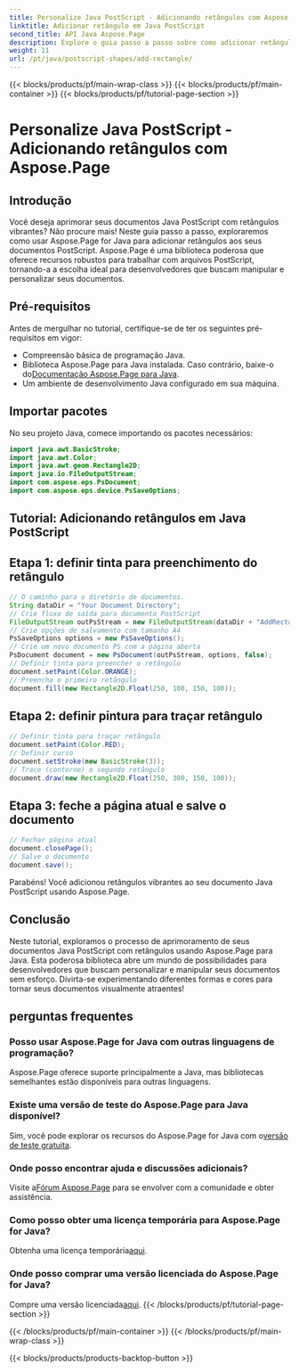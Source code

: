 ```yaml
---
title: Personalize Java PostScript - Adicionando retângulos com Aspose.Page
linktitle: Adicionar retângulo em Java PostScript
second_title: API Java Aspose.Page
description: Explore o guia passo a passo sobre como adicionar retângulos vibrantes a documentos Java PostScript usando Aspose.Page for Java. Melhore a personalização do seu documento sem esforço!
weight: 11
url: /pt/java/postscript-shapes/add-rectangle/
---
```


{{< blocks/products/pf/main-wrap-class >}}
{{< blocks/products/pf/main-container >}}
{{< blocks/products/pf/tutorial-page-section >}}

# Personalize Java PostScript - Adicionando retângulos com Aspose.Page

## Introdução
Você deseja aprimorar seus documentos Java PostScript com retângulos vibrantes? Não procure mais! Neste guia passo a passo, exploraremos como usar Aspose.Page for Java para adicionar retângulos aos seus documentos PostScript. Aspose.Page é uma biblioteca poderosa que oferece recursos robustos para trabalhar com arquivos PostScript, tornando-a a escolha ideal para desenvolvedores que buscam manipular e personalizar seus documentos.
## Pré-requisitos
Antes de mergulhar no tutorial, certifique-se de ter os seguintes pré-requisitos em vigor:
- Compreensão básica de programação Java.
-  Biblioteca Aspose.Page para Java instalada. Caso contrário, baixe-o do[Documentação Aspose.Page para Java](https://reference.aspose.com/page/java/).
- Um ambiente de desenvolvimento Java configurado em sua máquina.
## Importar pacotes
No seu projeto Java, comece importando os pacotes necessários:
```java
import java.awt.BasicStroke;
import java.awt.Color;
import java.awt.geom.Rectangle2D;
import java.io.FileOutputStream;
import com.aspose.eps.PsDocument;
import com.aspose.eps.device.PsSaveOptions;
```
## Tutorial: Adicionando retângulos em Java PostScript
## Etapa 1: definir tinta para preenchimento do retângulo
```java
// O caminho para o diretório de documentos.
String dataDir = "Your Document Directory";
// Crie fluxo de saída para documento PostScript
FileOutputStream outPsStream = new FileOutputStream(dataDir + "AddRectangle_outPS.ps");
// Crie opções de salvamento com tamanho A4
PsSaveOptions options = new PsSaveOptions();
// Crie um novo documento PS com a página aberta
PsDocument document = new PsDocument(outPsStream, options, false);
// Definir tinta para preencher o retângulo
document.setPaint(Color.ORANGE);        
// Preencha o primeiro retângulo
document.fill(new Rectangle2D.Float(250, 100, 150, 100));
```
## Etapa 2: definir pintura para traçar retângulo
```java
// Definir tinta para traçar retângulo
document.setPaint(Color.RED);
// Definir curso
document.setStroke(new BasicStroke(3));
// Trace (contorne) o segundo retângulo
document.draw(new Rectangle2D.Float(250, 300, 150, 100));
```
## Etapa 3: feche a página atual e salve o documento
```java
// Fechar página atual
document.closePage();
// Salve o documento
document.save();
```
Parabéns! Você adicionou retângulos vibrantes ao seu documento Java PostScript usando Aspose.Page.
## Conclusão
Neste tutorial, exploramos o processo de aprimoramento de seus documentos Java PostScript com retângulos usando Aspose.Page para Java. Esta poderosa biblioteca abre um mundo de possibilidades para desenvolvedores que buscam personalizar e manipular seus documentos sem esforço.
Divirta-se experimentando diferentes formas e cores para tornar seus documentos visualmente atraentes!
## perguntas frequentes

### Posso usar Aspose.Page for Java com outras linguagens de programação?
Aspose.Page oferece suporte principalmente a Java, mas bibliotecas semelhantes estão disponíveis para outras linguagens.
### Existe uma versão de teste do Aspose.Page para Java disponível?
 Sim, você pode explorar os recursos do Aspose.Page for Java com o[versão de teste gratuita](https://releases.aspose.com/).
### Onde posso encontrar ajuda e discussões adicionais?
 Visite a[Fórum Aspose.Page](https://forum.aspose.com/c/page/39) para se envolver com a comunidade e obter assistência.
### Como posso obter uma licença temporária para Aspose.Page for Java?
 Obtenha uma licença temporária[aqui](https://purchase.aspose.com/temporary-license/).
### Onde posso comprar uma versão licenciada do Aspose.Page for Java?
 Compre uma versão licenciada[aqui](https://purchase.aspose.com/buy).
{{< /blocks/products/pf/tutorial-page-section >}}

{{< /blocks/products/pf/main-container >}}
{{< /blocks/products/pf/main-wrap-class >}}

{{< blocks/products/products-backtop-button >}}
